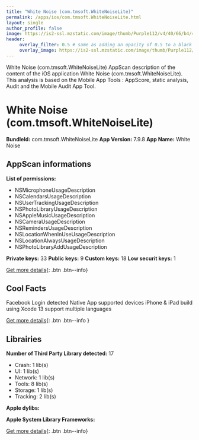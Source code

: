 ```yaml
---
title: "White Noise (com.tmsoft.WhiteNoiseLite)"
permalink: /apps/ios/com.tmsoft.WhiteNoiseLite.html
layout: single
author_profile: false
image: https://is2-ssl.mzstatic.com/image/thumb/Purple112/v4/40/66/b4/4066b4fd-724d-cb0a-7b51-3d16761ca234/AppIconFree-0-0-1x_U007emarketing-0-0-0-9-0-0-sRGB-0-0-0-GLES2_U002c0-512MB-85-220-0-0.png/512x512bb.jpg
header: 
     overlay_filter: 0.5 # same as adding an opacity of 0.5 to a black background
     overlay_image: https://is2-ssl.mzstatic.com/image/thumb/Purple112/v4/40/66/b4/4066b4fd-724d-cb0a-7b51-3d16761ca234/AppIconFree-0-0-1x_U007emarketing-0-0-0-9-0-0-sRGB-0-0-0-GLES2_U002c0-512MB-85-220-0-0.png/512x512bb.jpg
---
```

White Noise (com.tmsoft.WhiteNoiseLite) AppScan description of the content of the iOS application White Noise (com.tmsoft.WhiteNoiseLite). This analysis is based on the Mobile App Tools : AppScore, static analysis, Audit and the Mobile Audit App Tool.

# White Noise (com.tmsoft.WhiteNoiseLite)

**BundleId:** com.tmsoft.WhiteNoiseLite
**App Version:** 7.9.8
**App Name:** White Noise


## AppScan informations 

**List of permissions:** 
- NSMicrophoneUsageDescription
- NSCalendarsUsageDescription
- NSUserTrackingUsageDescription
- NSPhotoLibraryUsageDescription
- NSAppleMusicUsageDescription
- NSCameraUsageDescription
- NSRemindersUsageDescription
- NSLocationWhenInUseUsageDescription
- NSLocationAlwaysUsageDescription
- NSPhotoLibraryAddUsageDescription
  
  
**Private keys:** 33
**Public keys:** 9
**Custom keys:** 18
**Low securit keys:** 1
  
[Get more details](/pricing.html){: .btn .btn--info}

## Cool Facts

Facebook Login detected
Native App
supported devices iPhone & iPad
build using Xcode 13
support multiple languages
  
[Get more details](/pricing.html){: .btn .btn--info }

## Librairies 
**Number of Third Party Library detected:** 17
- Crash: 1 lib(s)
- UI: 1 lib(s)
- Network: 1 lib(s)
- Tools: 8 lib(s)
- Storage: 1 lib(s)
- Tracking: 2 lib(s)


**Apple dylibs:**


**Apple System Library Frameworks:**


  
[Get more details](/pricing.html){: .btn .btn--info}

